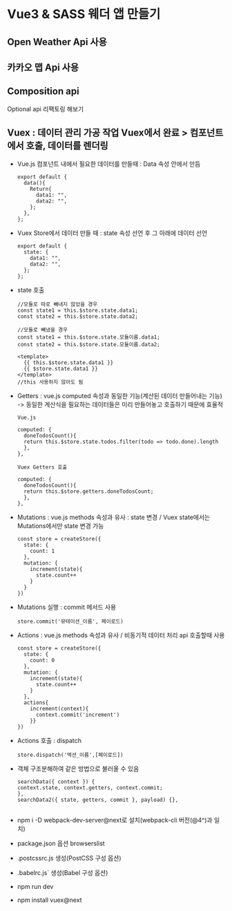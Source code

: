 # Vue3 & SASS 웨더 앱 만들기

## Open Weather Api 사용

## 카카오 맵 Api 사용

## Composition api

Optional api 리팩토링 해보기

## Vuex : 데이터 관리 가공 작업 Vuex에서 완료 > 컴포넌트에서 호출, 데이터를 렌더링

- Vue.js 컴포넌트 내에서 필요한 데이터를 만들때 : Data 속성 안에서 만듬

      export default {
        data(){
          Return{
            data1: "",
            data2: "",
          };
        },
      };

- Vuex Store에서 데이터 만들 때 : state 속성 선언 후 그 아래에 데이터 선언

      export default {
        state: {
          data1: "",
          data2: "",
        };
      };

- state 호출

      //모듈로 따로 빼내지 않았을 경우
      const state1 = this.$store.state.data1;
      const state2 = this.$store.state.data2;
      
      //모듈로 빼냈을 경우
      const state1 = this.$store.state.모듈이름.data1;
      const state2 = this.$store.state.모듈이름.data2;
      
      <template>
        {{ this.$store.state.data1 }}
        {{ $store.state.data1 }}  
      </template>
      //this 사용하지 않아도 됨

- Getters : vue.js computed 속성과 동일한 기능(계산된 데이터 만들어내는 기능) -> 동일한 계산식을 필요하는 데이터들은 미리 만들어놓고 호출하기 때문에 효율적

      Vue.js

      computed: {
        doneTodosCount(){
        return this.$store.state.todos.filter(todo => todo.done).length
        },
      },

      Vuex Getters 호출

      computed: {
        doneTodosCount(){
        return this.$store.getters.doneTodosCount;
        },
      },

- Mutations : vue.js methods 속성과 유사 : state 변경 / Vuex state에서는 Mutations에서만 state 변경 가능 

      const store = createStore({
        state: {
          count: 1
        },
        mutation: {
          increment(state){
            state.count++
          }
        }
      })
      
- Mutations 실행 : commit 메서드 사용

      store.commit('뮤테이션_이름', 페이로드)

- Actions : vue.js methods 속성과 유사 / 비동기적 데이터 처리 api 호출할때 사용

      const store = createStore({
        state: {
          count: 0
        },
        mutation: {
          increment(state){
            state.count++
          }
        },
        actions{
          increment(context){
            context.commit('increment')
          }}
      })

- Actions 호출 : dispatch
      
      store.dispatch('액션_이름',[페이로드])

- 객체 구조분해하여 같은 방법으로 불러올 수 있음
  
      searchData({ context }) {
      context.state, context.getters, context.commit;
      },
      searchData2({ state, getters, commit }, payload) {},

##

- npm i -D webpack-dev-server@next로 설치(webpack-cli 버전(@4^)과 일치)
  
- package.json 옵션 browserslist
  
- .postcssrc.js 생성(PostCSS 구성 옵션)
  
- .babelrc.js` 생성(Babel 구성 옵션)

- npm run dev

- npm install vuex@next
